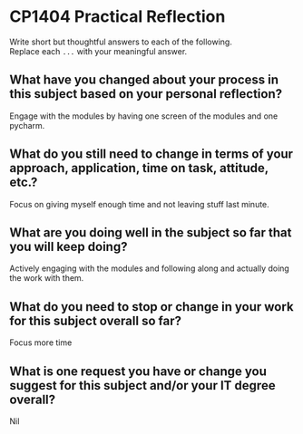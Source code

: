 # CP1404 Practical Reflection

Write short but thoughtful answers to each of the following.  
Replace each `...` with your meaningful answer.

## What have you changed about your process in this subject based on your personal reflection?

Engage with the modules by having one screen of the modules and one pycharm.

## What do you still need to change in terms of your approach, application, time on task, attitude, etc.?

Focus on giving myself enough time and not leaving stuff last minute. 

## What are you doing well in the subject so far that you will keep doing?

Actively engaging with the modules and following along and actually doing the work with them.

## What do you need to stop or change in your work for this subject overall so far?

Focus more time 

## What is one request you have or change you suggest for this subject and/or your IT degree overall?

Nil